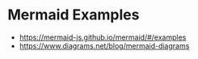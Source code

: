 # Mermaid Examples

- https://mermaid-js.github.io/mermaid/#/examples
- https://www.diagrams.net/blog/mermaid-diagrams
